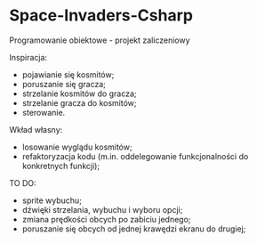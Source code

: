 # Space-Invaders-Csharp
Programowanie obiektowe - projekt zaliczeniowy

Inspiracja:
  - pojawianie się kosmitów;
  - poruszanie się gracza;
  - strzelanie kosmitów do gracza;
  - strzelanie gracza do kosmitów;
  - sterowanie.

Wkład własny:
  - losowanie wyglądu kosmitów;
  - refaktoryzacja kodu (m.in. oddelegowanie funkcjonalności do konkretnych funkcji);

TO DO:
  - sprite wybuchu;
  - dźwięki strzelania, wybuchu i wyboru opcji;
  - zmiana prędkości obcych po zabiciu jednego;
  - poruszanie się obcych od jednej krawędzi ekranu do drugiej;
